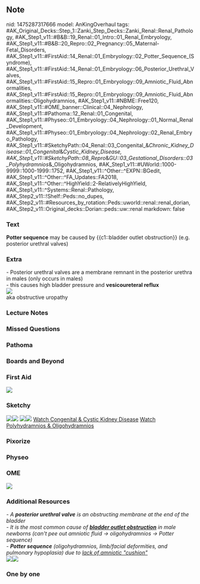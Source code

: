 ## Note
nid: 1475287317666
model: AnKingOverhaul
tags: #AK_Original_Decks::Step_1::Zanki_Step_Decks::Zanki_Renal::Renal_Pathology, #AK_Step1_v11::#B&B::19_Renal::01_Intro::01_Renal_Embryology, #AK_Step1_v11::#B&B::20_Repro::02_Pregnancy::05_Maternal-Fetal_Disorders, #AK_Step1_v11::#FirstAid::14_Renal::01_Embryology::02_Potter_Sequence_(Syndrome), #AK_Step1_v11::#FirstAid::14_Renal::01_Embryology::06_Posterior_Urethral_Valves, #AK_Step1_v11::#FirstAid::15_Repro::01_Embryology::09_Amniotic_Fluid_Abnormalities, #AK_Step1_v11::#FirstAid::15_Repro::01_Embryology::09_Amniotic_Fluid_Abnormalities::Oligohydramnios, #AK_Step1_v11::#NBME::Free120, #AK_Step1_v11::#OME_banner::Clinical::04_Nephrology, #AK_Step1_v11::#Pathoma::12_Renal::01_Congenital, #AK_Step1_v11::#Physeo::01_Embryology::04_Nephrology::01_Normal_Renal_Development, #AK_Step1_v11::#Physeo::01_Embryology::04_Nephrology::02_Renal_Embryo_Pathology, #AK_Step1_v11::#SketchyPath::04_Renal::03_Congenital_&_Chronic_Kidney_Disease::01_Congenital_&_Cystic_Kidney_Disease, #AK_Step1_v11::#SketchyPath::08_Repro_&_GU::03_Gestational_Disorders::03_Polyhydramnios_&_Oligohydramnios, #AK_Step1_v11::#UWorld::1000-9999::1000-1999::1752, #AK_Step1_v11::^Other::^EXPN::BGedit, #AK_Step1_v11::^Other::^FA_Updates::FA2018, #AK_Step1_v11::^Other::^HighYield::2-RelativelyHighYield, #AK_Step1_v11::^Systems::Renal::Pathology, #AK_Step2_v11::!Shelf::Peds::no_dupes, #AK_Step2_v11::#Resources_by_rotation::Peds::uworld::renal::renal_dorian, #AK_Step2_v11::Original_decks::Dorian::peds::uw::renal
markdown: false

### Text
<div>
  <b>Potter sequence</b> may be caused by {{c1::bladder outlet
  obstruction}} (e.g. posterior urethral valves)
</div>

### Extra
<div>
  - Posterior urethral valves are a membrane remnant in the
  posterior urethra in males (only occurs in males)
</div>
<div>
  - this causes high bladder pressure and <b>vesicoureteral
  reflux</b>
</div>
<div><img src=
"Posterior%20urethral%20valves_1606536512076.png"></div>
<div>
  aka obstructive uropathy
</div>

### Lecture Notes


### Missed Questions


### Pathoma


### Boards and Beyond


### First Aid
<img src="tmp4Knmkq.png">

### Sketchy
<img src=
"Screen%20Shot%202019-11-22%20at%209.48.23%20AM_1566160514431.png"><img src="Full%20sketch%20labeled.JPG">
<img src=
"Screen%20Shot%202019-12-28%20at%206.28.31%20PM.JPG"><img src=
"Full%20sketch%20clear.JPG"> <a href=
"https://dashboard.sketchy.com/study/medical/courses/medical-pathophysiology/units/medical-pathophysiology-renal/videos/medical-pathophysiology-renal-congenital-and-chronic-kidney-disease-congenital-and-cystic-kidney-disease?utm_source=anki&utm_medium=partnership&utm_campaign=february_update&utm_content=medical">
Watch Congenital & Cystic Kidney Disease</a> <a href=
"https://dashboard.sketchy.com/study/medical/courses/medical-pathophysiology/units/medical-pathophysiology-renal/videos/medical-pathophysiology-renal-congenital-and-chronic-kidney-disease-congenital-and-cystic-kidney-disease?utm_source=anki&utm_medium=partnership&utm_campaign=february_update&utm_content=medical">
Watch Polyhydramnios & Oligohydramnios</a>

### Pixorize


### Physeo


### OME
<div class="ome-widget">
  <a href=
  "https://onlinemeded.org/spa/nephrology?ref=anki"><img src=
  "_OME_AnkiFlashcards_Topic_5.png"></a>
</div>

### Additional Resources
<div>
  <i>- A <b>posterior urethral valve</b> is an obstructing membrane
  at the end of the bladder</i>
</div>
<div>
  <i>- It is the most common cause of <u><b>bladder outlet
  obstruction</b></u> in male newborns (can't pee out amniotic
  fluid → oligohydramnios → Potter sequence)</i>
</div>
<div>
  - <i><b>Potter sequence</b> (oligohydramnios, limb/facial
  deformities, and pulmonary hypoplasia) due to <u>lack of amniotic
  "cushion"</u></i>
</div><img class="resizer" src="paste-2690603737415681.jpg" style=
""><i><img class="resizer" src="paste-287174398312449.jpg" style=
""></i>

### One by one

